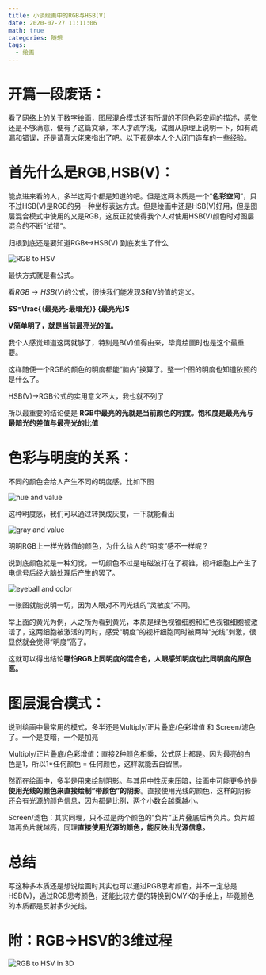 ```yaml
---
title: 小谈绘画中的RGB与HSB(V)
date: 2020-07-27 11:11:06
math: true
categories: 随想
tags:
  - 绘画
---
```


# 开篇一段废话：

看了网络上的关于数字绘画，图层混合模式还有所谓的不同色彩空间的描述，感觉还是不够满意，便有了这篇文章，本人才疏学浅，试图从原理上说明一下，如有疏漏和错误，还是请真大佬来指出了吧。以下都是本人个人闭门造车的一些经验。

# 首先什么是RGB,HSB(V)：

能点进来看的人，多半这两个都是知道的吧。但是这两本质是一个“**色彩空间**”，只不过HSB(V)是RGB的另一种坐标表达方式。但是绘画中还是HSB(V)好用，但是图层混合模式中使用的又是RGB，这反正就使得我个人对使用HSB(V)颜色时对图层混合的不断“试错”。

归根到底还是要知道RGB<->HSB(V) 到底发生了什么

<!--more-->

![RGB to HSV](/image/draw/rgbtohsv.webp)

最快方式就是看公式。

看$RGB \to HSB(V)$的公式，很快我们能发现S和V的值的定义。

**$S=\frac{（最亮光-最暗光）} {最亮光}$**

**V简单明了，就是当前最亮光的值。**

我个人感觉知道这两就够了，特别是B(V)值得由来，毕竟绘画时也是这个最重要。

这样随便一个RGB的颜色的明度都能“脑内”换算了。整一个图的明度也知道依照的是什么了。

HSB(V)->RGB公式的实用意义不大，我也就不列了

所以最重要的结论便是 **RGB中最亮的光就是当前颜色的明度。饱和度是最亮光与最暗光的差值与最亮光的比值**

# 色彩与明度的关系：

不同的颜色会给人产生不同的明度感。比如下图

![hue and value](/image/draw/hueandvalue.webp)

这种明度感，我们可以通过转换成灰度，一下就能看出

![gray and value](/image/draw/grayandvalue.webp)

明明RGB上一样光数值的颜色，为什么给人的“明度”感不一样呢？

说到底颜色就是一种幻觉，一切颜色不过是电磁波打在了视锥，视杆细胞上产生了电信号后经大脑处理后产生的罢了。

![eyeball and color](/image/draw/eyeballandcolor.webp)

一张图就能说明一切，因为人眼对不同光线的“灵敏度”不同。

举上面的黄光为例，人之所为看到黄光，本质是绿色视锥细胞和红色视锥细胞被激活了，这两细胞被激活的同时，感受“明度”的视杆细胞同时被两种“光线”刺激，很显然就会觉得“明度”高了。

这就可以得出结论**哪怕RGB上同明度的混合色，人眼感知明度也比同明度的原色高。**

# 图层混合模式：

说到绘画中最常用的模式，多半还是Multiply/正片叠底/色彩增值 和 Screen/滤色了。一个是变暗，一个是加亮

Multiply/正片叠底/色彩增值：直接2种颜色相乘，公式网上都是。因为最亮的白色是1，所以1\*任何颜色 = 任何颜色，这样就能去白留黑。

然而在绘画中，多半是用来绘制阴影。与其用中性灰来压暗，绘画中可能更多的是**使用光线的颜色来直接绘制“带颜色”的阴影**。直接使用光线的颜色，这样的阴影还会有光源的颜色信息，因为都是比例，两个小数会越乘越小。

Screen/滤色：其实同理，只不过是两个颜色的“负片”正片叠底后再负片。负片越暗再负片就越亮，同理**直接使用光源的颜色，能反映出光源信息。**

# 总结

写这种多本质还是想说绘画时其实也可以通过RGB思考颜色，并不一定总是HSB(V)，通过RGB思考颜色，还能比较方便的转换到CMYK的手绘上，毕竟颜色的本质都是反射多少光线。

# 附：RGB->HSV的3维过程

![RGB to HSV in 3D](/image/draw/rgbtohsv3d.webp)
